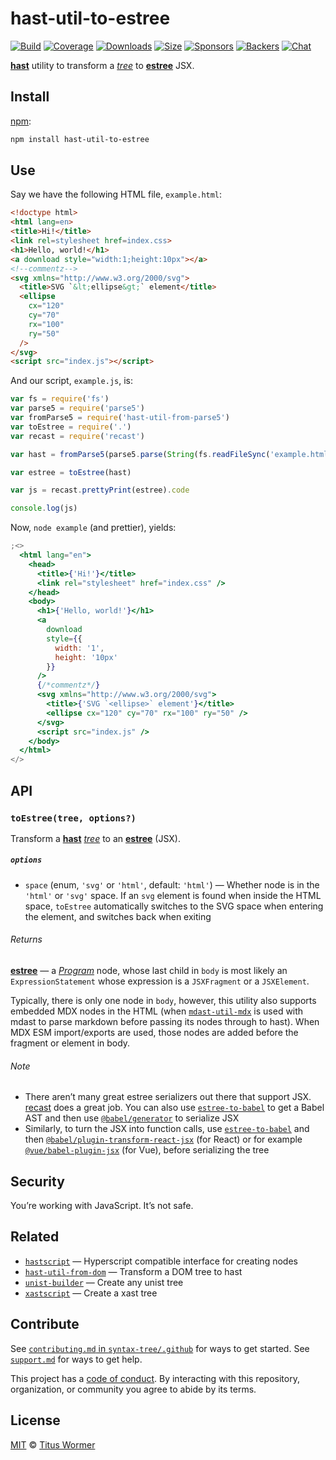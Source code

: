 # hast-util-to-estree

[![Build][build-badge]][build]
[![Coverage][coverage-badge]][coverage]
[![Downloads][downloads-badge]][downloads]
[![Size][size-badge]][size]
[![Sponsors][sponsors-badge]][collective]
[![Backers][backers-badge]][collective]
[![Chat][chat-badge]][chat]

**[hast][]** utility to transform a *[tree][]* to **[estree][]** JSX.

## Install

[npm][]:

```sh
npm install hast-util-to-estree
```

## Use

Say we have the following HTML file, `example.html`:

```html
<!doctype html>
<html lang=en>
<title>Hi!</title>
<link rel=stylesheet href=index.css>
<h1>Hello, world!</h1>
<a download style="width:1;height:10px"></a>
<!--commentz-->
<svg xmlns="http://www.w3.org/2000/svg">
  <title>SVG `&lt;ellipse&gt;` element</title>
  <ellipse
    cx="120"
    cy="70"
    rx="100"
    ry="50"
  />
</svg>
<script src="index.js"></script>
```

And our script, `example.js`, is:

```js
var fs = require('fs')
var parse5 = require('parse5')
var fromParse5 = require('hast-util-from-parse5')
var toEstree = require('.')
var recast = require('recast')

var hast = fromParse5(parse5.parse(String(fs.readFileSync('example.html'))))

var estree = toEstree(hast)

var js = recast.prettyPrint(estree).code

console.log(js)
```

Now, `node example` (and prettier), yields:

```jsx
;<>
  <html lang="en">
    <head>
      <title>{'Hi!'}</title>
      <link rel="stylesheet" href="index.css" />
    </head>
    <body>
      <h1>{'Hello, world!'}</h1>
      <a
        download
        style={{
          width: '1',
          height: '10px'
        }}
      />
      {/*commentz*/}
      <svg xmlns="http://www.w3.org/2000/svg">
        <title>{'SVG `<ellipse>` element'}</title>
        <ellipse cx="120" cy="70" rx="100" ry="50" />
      </svg>
      <script src="index.js" />
    </body>
  </html>
</>
```

## API

### `toEstree(tree, options?)`

Transform a **[hast][]** *[tree][]* to an **[estree][]** (JSX).

##### `options`

*   `space` (enum, `'svg'` or `'html'`, default: `'html'`)
    — Whether node is in the `'html'` or `'svg'` space.
    If an `svg` element is found when inside the HTML space, `toEstree`
    automatically switches to the SVG space when entering the element, and
    switches back when exiting

###### Returns

**[estree][]** — a *[Program][]* node, whose last child in `body` is most
likely an `ExpressionStatement` whose expression is a `JSXFragment` or a
`JSXElement`.

Typically, there is only one node in `body`, however, this utility also supports
embedded MDX nodes in the HTML (when [`mdast-util-mdx`][mdast-util-mdx] is used
with mdast to parse markdown before passing its nodes through to hast).
When MDX ESM import/exports are used, those nodes are added before the fragment
or element in body.

###### Note

*   There aren’t many great estree serializers out there that support JSX.
    [recast][] does a great job.
    You can also use [`estree-to-babel`][e2b] to get a Babel AST and then use
    [`@babel/generator`][babel-generator] to serialize JSX
*   Similarly, to turn the JSX into function calls, use [`estree-to-babel`][e2b]
    and then [`@babel/plugin-transform-react-jsx`][react-jsx] (for React)
    or for example [`@vue/babel-plugin-jsx`][vue-jsx] (for Vue), before
    serializing the tree

## Security

You’re working with JavaScript.
It’s not safe.

## Related

*   [`hastscript`][hastscript]
    — Hyperscript compatible interface for creating nodes
*   [`hast-util-from-dom`](https://github.com/syntax-tree/hast-util-from-dom)
    — Transform a DOM tree to hast
*   [`unist-builder`](https://github.com/syntax-tree/unist-builder)
    — Create any unist tree
*   [`xastscript`](https://github.com/syntax-tree/xastscript)
    — Create a xast tree

## Contribute

See [`contributing.md` in `syntax-tree/.github`][contributing] for ways to get
started.
See [`support.md`][support] for ways to get help.

This project has a [code of conduct][coc].
By interacting with this repository, organization, or community you agree to
abide by its terms.

## License

[MIT][license] © [Titus Wormer][author]

<!-- Definitions -->

[build-badge]: https://github.com/syntax-tree/hast-util-to-estree/workflows/main/badge.svg

[build]: https://github.com/syntax-tree/hast-util-to-estree/actions

[coverage-badge]: https://img.shields.io/codecov/c/github/syntax-tree/hast-util-to-estree.svg

[coverage]: https://codecov.io/github/syntax-tree/hast-util-to-estree

[downloads-badge]: https://img.shields.io/npm/dm/hast-util-to-estree.svg

[downloads]: https://www.npmjs.com/package/hast-util-to-estree

[size-badge]: https://img.shields.io/bundlephobia/minzip/hast-util-to-estree.svg

[size]: https://bundlephobia.com/result?p=hast-util-to-estree

[sponsors-badge]: https://opencollective.com/unified/sponsors/badge.svg

[backers-badge]: https://opencollective.com/unified/backers/badge.svg

[collective]: https://opencollective.com/unified

[chat-badge]: https://img.shields.io/badge/chat-discussions-success.svg

[chat]: https://github.com/syntax-tree/unist/discussions

[npm]: https://docs.npmjs.com/cli/install

[license]: license

[author]: https://wooorm.com

[contributing]: https://github.com/syntax-tree/.github/blob/HEAD/contributing.md

[support]: https://github.com/syntax-tree/.github/blob/HEAD/support.md

[coc]: https://github.com/syntax-tree/.github/blob/HEAD/code-of-conduct.md

[hastscript]: https://github.com/syntax-tree/hastscript

[tree]: https://github.com/syntax-tree/unist#tree

[hast]: https://github.com/syntax-tree/hast

[estree]: https://github.com/estree/estree

[program]: https://github.com/estree/estree/blob/master/es5.md#programs

[recast]: https://github.com/benjamn/recast

[e2b]: https://github.com/coderaiser/estree-to-babel

[babel-generator]: https://babeljs.io/docs/en/babel-generator

[mdast-util-mdx]: https://github.com/syntax-tree/mdast-util-mdx

[react-jsx]: https://babeljs.io/docs/en/babel-plugin-transform-react-jsx

[vue-jsx]: https://github.com/vuejs/jsx-next
